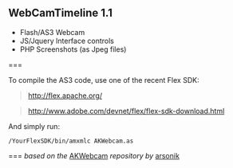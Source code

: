 ## WebCamTimeline 1.1

*   Flash/AS3 Webcam
*   JS/Jquery Interface controls
*   PHP Screenshots (as Jpeg files)



===

To compile the AS3 code, use one of the recent Flex SDK:

> <http://flex.apache.org/>

> <http://www.adobe.com/devnet/flex/flex-sdk-download.html>

And simply run:

    /YourFlexSDK/bin/amxmlc AKWebcam.as


	
===
*based on the* [AKWebcam](https://github.com/arsonik/AKWebcam) *repository by* [arsonik](https://github.com/arsonik)
